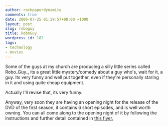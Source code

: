 ```yaml
---
author: rockpaperdynamite
comments: true
date: 2006-07-25 01:29:57+00:00 +1000
layout: post
slug: roboguy
title: RoboGuy
wordpress_id: 102
tags:
- technology
- movies
---
```


Some of the guys at my church are producing a silly little series called Robo_Guy_, its a great little mystery/comedy about a guy who's, wait for it, a guy. Its very funny and well put together, even if they're personally staring in it and using quite cheap equipment.

Actually I'll revise that, its very funny.

Anyway, very soon they are having an opening night for the release of the DVD of the first season, it contains 6 short episodes, and is well worth owning. You can all come along to the opening night of it by following the instructions and further detail contained in [this flyer.](http://members.optusnet.com.au/~cerberos2/flyer.jpg)
